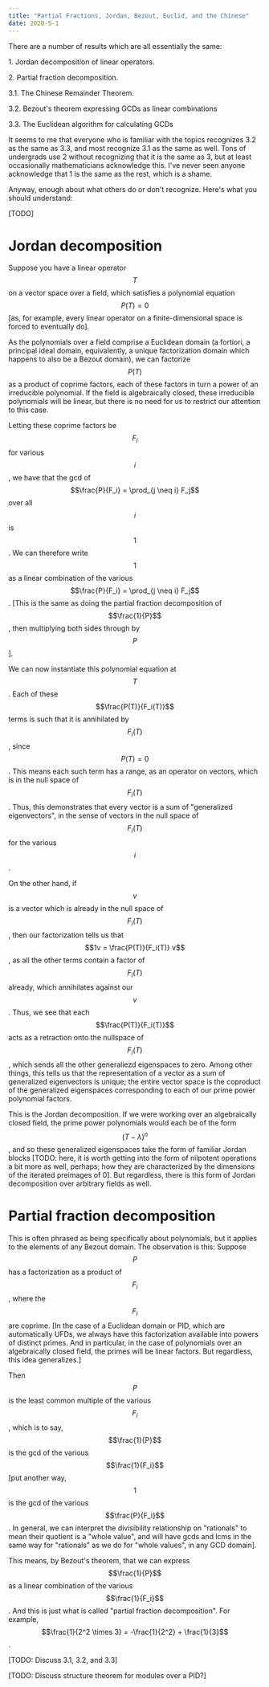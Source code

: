```yaml
---
title: "Partial Fractions, Jordan, Bezout, Euclid, and the Chinese"
date: 2020-5-1
---
```

There are a number of results which are all essentially the same:

1\. Jordan decomposition of linear operators.

2\. Partial fraction decomposition.

3.1. The Chinese Remainder Theorem.

3.2. Bezout's theorem expressing GCDs as linear combinations

3.3. The Euclidean algorithm for calculating GCDs

It seems to me that everyone who is familiar with the topics recognizes 3.2 as the same as 3.3, and most recognize 3.1 as the same as well. Tons of undergrads use 2 without recognizing that it is the same as 3, but at least occasionally mathematicians acknowledge this. I've never seen anyone acknowledge that 1 is the same as the rest, which is a shame.

Anyway, enough about what others do or don't recognize. Here's what you should understand:

[TODO]

# Jordan decomposition

Suppose you have a linear operator $$T$$ on a vector space over a field, which satisfies a polynomial equation $$P(T) = 0$$ [as, for example, every linear operator on a finite-dimensional space is forced to eventually do].

As the polynomials over a field comprise a Euclidean domain (a fortiori, a principal ideal domain, equivalently, a unique factorization domain which happens to also be a Bezout domain), we can factorize $$P(T)$$ as a product of coprime factors, each of these factors in turn a power of an irreducible polynomial. If the field is algebraically closed, these irreducible polynomials will be linear, but there is no need for us to restrict our attention to this case.

Letting these coprime factors be $$F_i$$ for various $$i$$, we have that the gcd of $$\frac{P}{F_i} = \prod_{j \neq i} F_j$$ over all $$i$$ is $$1$$. We can therefore write $$1$$ as a linear combination of the various $$\frac{P}{F_i} = \prod_{j \neq i} F_j$$. [This is the same as doing the partial fraction decomposition of $$\frac{1}{P}$$, then multiplying both sides through by $$P$$].

We can now instantiate this polynomial equation at $$T$$. Each of these $$\frac{P(T)}{F_i(T)}$$ terms is such that it is annihilated by $$F_i(T)$$, since $$P(T) = 0$$. This means each such term has a range, as an operator on vectors, which is in the null space of $$F_i(T)$$. Thus, this demonstrates that every vector is a sum of "generalized eigenvectors", in the sense of vectors in the null space of $$F_i(T)$$ for the various $$i$$.

On the other hand, if $$v$$ is a vector which is already in the null space of $$F_i(T)$$, then our factorization tells us that $$1v = \frac{P(T)}{F_i(T)} v$$, as all the other terms contain a factor of $$F_i(T)$$ already, which annihilates against our $$v$$. Thus, we see that each $$\frac{P(T)}{F_i(T)}$$ acts as a retraction onto the nullspace of $$F_i(T)$$, which sends all the other generaliezd eigenspaces to zero. Among other things, this tells us that the representation of a vector as a sum of generalized eigenvectors is unique; the entire vector space is the coproduct of the generalized eigenspaces corresponding to each of our prime power polynomial factors.

This is the Jordan decomposition. If we were working over an algebraically closed field, the prime power polynomials would each be of the form $$(T - \lambda)^n$$, and so these generalized eigenspaces take the form of familiar Jordan blocks [TODO: here, it is worth getting into the form of nilpotent operations a bit more as well, perhaps; how they are characterized by the dimensions of the iterated preimages of 0]. But regardless, there is this form of Jordan decomposition over arbitrary fields as well.

# Partial fraction decomposition

This is often phrased as being specifically about polynomials, but it applies to the elements of any Bezout domain. The observation is this: Suppose $$P$$ has a factorization as a product of $$F_i$$, where the $$F_i$$ are coprime. [In the case of a Euclidean domain or PID, which are automatically UFDs, we always have this factorization available into powers of distinct primes. And in particular, in the case of polynomials over an algebraically closed field, the primes will be linear factors. But regardless, this idea generalizes.]

Then $$P$$ is the least common multiple of the various $$F_i$$, which is to say, $$\frac{1}{P}$$ is the gcd of the various $$\frac{1}{F_i}$$ [put another way, $$1$$ is the gcd of the various $$\frac{P}{F_i}$$. In general, we can interpret the divisibility relationship on "rationals" to mean their quotient is a "whole value", and will have gcds and lcms in the same way for "rationals" as we do for "whole values", in any GCD domain].

This means, by Bezout's theorem, that we can express $$\frac{1}{P}$$ as a linear combination of the various $$\frac{1}{F_i}$$. And this is just what is called "partial fraction decomposition". For example, $$\frac{1}{2^2 \times 3} = -\frac{1}{2^2} + \frac{1}{3}$$.

[TODO: Discuss 3.1, 3.2, and 3.3]

[TODO: Discuss structure theorem for modules over a PID?]